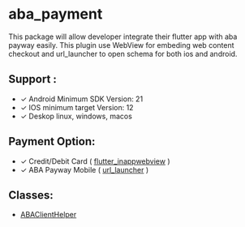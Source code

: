 # aba_payment

This package will allow developer integrate their flutter app with aba payway easily. This plugin use WebView for embeding web content checkout and url_launcher to open schema for both ios and android.

## Support :
- &check; Android Minimum SDK Version: 21
- &check; IOS minimum target Version: 12
- &check; Deskop linux, windows, macos

## Payment Option:
- &check; Credit/Debit Card ( [flutter_inappwebview](https://pub.dev/packages/flutter_inappwebview) )
- &check; ABA Payway Mobile ( [url_launcher](https://pub.dev/packages/url_launcher) )

## Classes:
- [ABAClientHelper](aba_client_helper.dart)